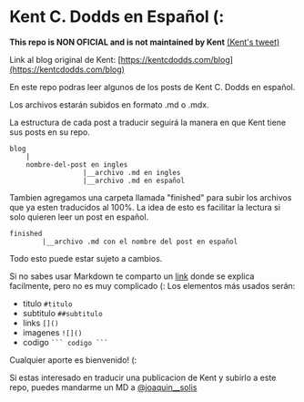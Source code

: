 # Kent C. Dodds en Español (:

**This repo is NON OFICIAL and is not maintained by Kent** [(Kent's tweet)](https://twitter.com/kentcdodds/status/1389362431873339398)

Link al blog original de Kent: [https://kentcdodds.com/blog](https://kentcdodds.com/blog)

En este repo podras leer algunos de los posts de Kent C. Dodds en español. 

Los archivos estarán subidos en formato .md o .mdx.

La estructura de cada post a traducir seguirá la manera en que Kent tiene sus posts en su repo.

```
blog  
    |
    nombre-del-post en ingles
                  |__archivo .md en ingles
                  |__archivo .md en español
```

Tambien agregamos una carpeta llamada "finished" para subir los archivos que ya esten traducidos al 100%. La idea de esto es facilitar la lectura si solo quieren leer un post en español.

```
finished
        |__archivo .md con el nombre del post en español
```

Todo esto puede estar sujeto a cambios. 

Si no sabes usar Markdown te comparto un [link](https://guides.github.com/features/mastering-markdown/) donde se explica facilmente, pero no es muy complicado (: Los elementos más usados serán:
* titulo `#titulo`
* subtitulo `##subtitulo`
* links `[]()`
* imagenes `![]()`
* codigo ` ``` codigo ``` `

Cualquier aporte es bienvenido! (:

Si estas interesado en traducir una publicacion de Kent y subirlo a este repo, puedes mandarme un MD a [@joaquin__solis](https://twitter.com/joaquin__solis)
